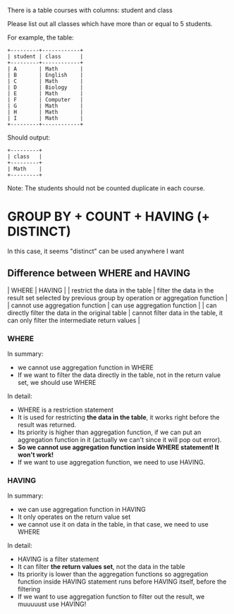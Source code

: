 There is a table courses with columns: student and class

Please list out all classes which have more than or equal to 5 students.

For example, the table:

	+---------+------------+
	| student | class      |
	+---------+------------+
	| A       | Math       |
	| B       | English    |
	| C       | Math       |
	| D       | Biology    |
	| E       | Math       |
	| F       | Computer   |
	| G       | Math       |
	| H       | Math       |
	| I       | Math       |
	+---------+------------+
Should output:

	+---------+
	| class   |
	+---------+
	| Math    |
	+---------+
Note:
The students should not be counted duplicate in each course.

# GROUP BY + COUNT + HAVING (+ DISTINCT)

In this case, it seems "distinct" can be used anywhere I want

## Difference between WHERE and HAVING

| WHERE   | HAVING   |
| restrict the data in the table  |  filter the data in the result set selected by previous group by operation or aggregation function   |
| cannot use aggregation function       |   can use aggregation function     |
|  can directly filter the data in the original table |  cannot filter data in the table, it can only filter the intermediate return values |

### WHERE

In summary:

+ we cannot use aggregation function in WHERE
+ If we want to filter the data directly in the table, not in the return value set, we should use WHERE

In detail:

+ WHERE is a restriction statement
+ It is used for restricting **the data in the table**, it works right before the result was returned.
+ Its priority is higher than aggregation function, if we can put an aggregation function in it (actually we can't since it will pop out error).
+ **So we cannot use aggregation function inside WHERE statement! It won't work!**
+ If we want to use aggregation function, we need to use HAVING.

### HAVING

In summary:

+ we can use aggregation function in HAVING
+ It only operates on the return value set
+ we cannot use it on data in the table, in that case, we need to use WHERE

In detail:

+ HAVING is a filter statement
+ It can filter **the return values set**, not the data in the table
+ Its priority is lower than the aggregation functions so aggregation function inside HAVING statement runs before HAVING itself, before the filtering
+ If we want to use aggregation function to filter out the result, we muuuuust use HAVING!